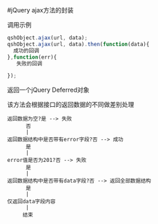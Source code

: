 #jQuery ajax方法的封装

调用示例
```js
qshObject.ajax(url, data);
qshObject.ajax(url, data).then(function(data){
  成功的回调
},function(err){
   失败的回调

});
```
返回一个jQuery Deferred对象

该方法会根据接口的返回数据的不同做差别处理
```
返回数据为空?是 --> 失败
      否
      |
返回数据结构中是否带有error字段?否 --> 成功
      是
      |
error值是否为201?否 --> 失败
      是
      |
返回数据结构中是否带有data字段?否 --> 返回全部数据结构
      是
      |
仅返回data字段内容
      |
     结束
```
